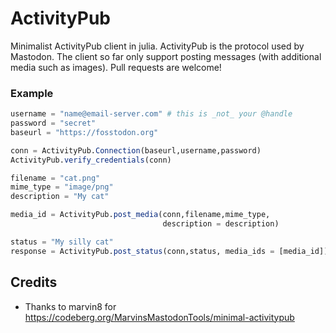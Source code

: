 # ActivityPub


Minimalist ActivityPub client in julia.
ActivityPub is the protocol used by Mastodon.
The client so far only support posting messages (with additional media such as images).
Pull requests are welcome!


### Example

``` julia
username = "name@email-server.com" # this is _not_ your @handle
password = "secret"
baseurl = "https://fosstodon.org"

conn = ActivityPub.Connection(baseurl,username,password)
ActivityPub.verify_credentials(conn)

filename = "cat.png"
mime_type = "image/png"
description = "My cat"

media_id = ActivityPub.post_media(conn,filename,mime_type,
                                  description = description)

status = "My silly cat"
response = ActivityPub.post_status(conn,status, media_ids = [media_id])
```

## Credits

* Thanks to marvin8 for https://codeberg.org/MarvinsMastodonTools/minimal-activitypub
